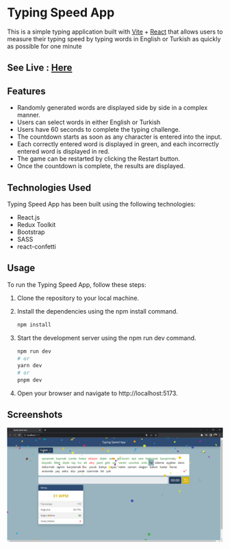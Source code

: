 # Typing Speed App

This is a simple typing application built with [Vite](https://vitejs.dev/) + [React](https://reactjs.org/) that allows users to measure their typing speed by typing words in English or Turkish as quickly as possible for one minute

## See Live : [Here]()

## Features

- Randomly generated words are displayed side by side in a complex manner.
- Users can select words in either English or Turkish
- Users have 60 seconds to complete the typing challenge.
- The countdown starts as soon as any character is entered into the input.
- Each correctly entered word is displayed in green, and each incorrectly entered word is displayed in red.
- The game can be restarted by clicking the Restart button.
- Once the countdown is complete, the results are displayed.

## Technologies Used

Typing Speed App has been built using the following technologies:

- React.js
- Redux Toolkit
- Bootstrap
- SASS
- react-confetti

## Usage

To run the Typing Speed App, follow these steps:

1. Clone the repository to your local machine.
2. Install the dependencies using the npm install command.

   ```bash
   npm install
   ```

3. Start the development server using the npm run dev command.

   ```bash
   npm run dev
   # or
   yarn dev
   # or
   pnpm dev
   ```

4. Open your browser and navigate to http://localhost:5173.

## Screenshots

![scrrenshot](/public/screenshot.png)
